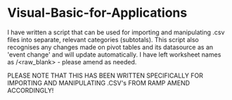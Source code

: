 # Visual-Basic-for-Applications
I have written a script that can be used for importing and manipulating .csv files into separate, relevant categories (subtotals). 
This script also recognises any changes made on pivot tables and its datasource as an 'event change' and will update automatically. 
I have left worksheet names as <blank>/<raw_blank> - please amend as needed. 

PLEASE NOTE THAT THIS HAS BEEN WRITTEN SPECIFICALLY FOR IMPORTING AND MANIPULATING .CSV's FROM RAMP
AMEND ACCORDINGLY!
